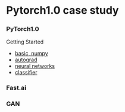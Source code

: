 # Pytorch1.0 case study

### PyTorch1.0

Getting Started

* [basic, numpy](https://github.com/matt1209/Pytorch-case-study/blob/master/basic/pytorch-basic.ipynb )
* [autograd](https://github.com/matt1209/Pytorch-case-study/blob/master/basic/autograd.ipynb )
* [neural networks](https://github.com/matt1209/Pytorch-case-study/blob/master/basic/neual_networks.ipynb )
* [classifier](https://github.com/matt1209/Pytorch-case-study/blob/master/basic/classifier.ipynb )

### Fast.ai

### GAN



